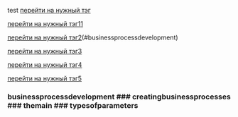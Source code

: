 test
[перейти на нужный тэг](general.md)

[перейти на нужный тэг1](general.md)[1](#businessprocessdevelopment)

[перейти на нужный тэг2](general.md)(#businessprocessdevelopment)

[перейти на нужный тэг3](general.md#businessprocessdevelopment)

[перейти на нужный тэг4](general.md (#businessprocessdevelopment))

[перейти на нужный тэг5](general.md (businessprocessdevelopment))

### businessprocessdevelopment  ### creatingbusinessprocesses ### themain ### typesofparameters
